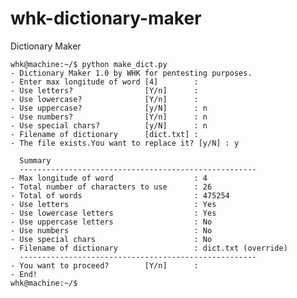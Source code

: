 # whk-dictionary-maker
Dictionary Maker

    whk@machine:~/$ python make_dict.py
    - Dictionary Maker 1.0 by WHK for pentesting purposes.
    - Enter max longitude of word [4]        : 
    - Use letters?                [Y/n]      : 
    - Use lowercase?              [Y/n]      : 
    - Use uppercase?              [y/N]      : n
    - Use numbers?                [Y/n]      : n
    - Use special chars?          [y/N]      : n
    - Filename of dictionary      [dict.txt] : 
    - The file exists.You want to replace it? [y/N] : y
    
      Summary                                              
      -----------------------------------------------------
    - Max longitude of word                  : 4
    - Total number of characters to use      : 26
    - Total of words                         : 475254
    - Use letters                            : Yes
    - Use lowercase letters                  : Yes
    - Use uppercase letters                  : No
    - Use numbers                            : No
    - Use special chars                      : No
    - Filename of dictionary                 : dict.txt (override)
      -----------------------------------------------------
    - You want to proceed?        [Y/n]      : 
    - End!
    whk@machine:~/$

